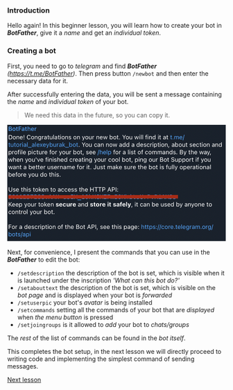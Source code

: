 ### Introduction

Hello again! In this beginner lesson, you will learn how to create your bot in ***BotFather***, give it a *name* and get an *individual token*.

### Creating a bot

First, you need to go to *telegram* and find ***BotFather*** *(https://t.me/BotFather)*. Then press button `/newbot` and then enter the necessary data for it.

After successfully entering the data, you will be sent a message containing the *name* and *individual token* of your bot.
> We need this data in the future, so you can copy it.

![Creating a bot](images/creatingBot/botFather.png)

Next, for convenience, I present the commands that you can use in the ***BotFather*** to edit the bot:

* `/setdescription` the description of the bot is set, which is visible when it is launched under the inscription *'What can this bot do?'*
* `/setabouttext` the description of the bot is set, which is visible on the *bot page* and is displayed when your bot is *forwarded*
* `/setuserpic` your bot's *avatar* is being installed
* `/setcommands` setting all the commands of your bot that are *displayed* when *the menu button* is pressed
* `/setjoingroups` is it allowed to *add* your bot to *chats/groups*

The *rest* of the list of commands can be found in the *bot itself*.

This completes the bot setup, in the next lesson we will directly proceed to writing code and implementing the simplest command of sending messages.

[Next lesson](sendMessages.md)
